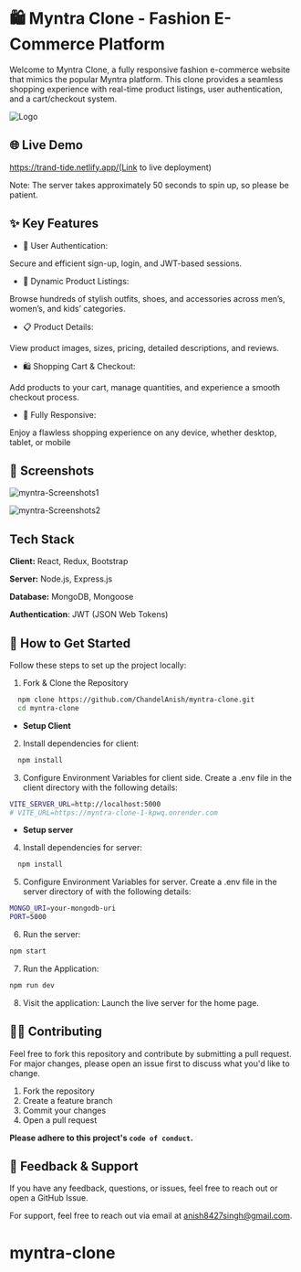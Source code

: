 
# 🛍️ Myntra Clone - Fashion E-Commerce Platform

Welcome to Myntra Clone, a fully responsive fashion e-commerce website that mimics the popular Myntra platform. This clone provides a seamless shopping experience with real-time product listings, user authentication, and a cart/checkout system.


![Logo](https://trak.in/wp-content/uploads/2017/12/Myntra-Banner-Opt-1280x720.jpg)


## 🌐 Live Demo

 https://trand-tide.netlify.app/(Link to live deployment)
 
Note: The server takes approximately 50 seconds to spin up, so please be patient.


## ✨ Key Features

- 🔐 User Authentication:

Secure and efficient sign-up, login, and JWT-based sessions.

- 🛒 Dynamic Product Listings:

Browse hundreds of stylish outfits, shoes, and accessories across men’s, women’s, and kids’ categories.

- 📋 Product Details:

View product images, sizes, pricing, detailed descriptions, and reviews.

- 🛍️ Shopping Cart & Checkout:

Add products to your cart, manage quantities, and experience a smooth checkout process.

- 📱 Fully Responsive:

Enjoy a flawless shopping experience on any device, whether desktop, tablet, or mobile
## 📸 Screenshots

![myntra-Screenshots1](https://drive.google.com/uc?id=1FAEiPYF2VlBfNSX8Rj9nw5Kt29yUKDIk)

![myntra-Screenshots2](https://drive.google.com/uc?id=14xu0K13xWAny827xzW7iN5wXmz49m2Kr)
## Tech Stack

**Client:** React, Redux, Bootstrap

**Server:** Node.js, Express.js

**Database:** MongoDB, Mongoose

**Authentication**: JWT (JSON Web Tokens)


## 🚀 How to Get Started

Follow these steps to set up the project locally:

1. Fork & Clone the Repository
```bash
  npm clone https://github.com/ChandelAnish/myntra-clone.git
  cd myntra-clone
```

- **Setup Client**

2. Install dependencies for client:
```bash
  npm install
```

3. Configure Environment Variables for client side. Create a .env file in the client directory with the following details:
```bash
VITE_SERVER_URL=http://localhost:5000
# VITE_URL=https://myntra-clone-1-kpwq.onrender.com
```

- **Setup server**

4. Install dependencies for server:
```bash
  npm install
```

5. Configure Environment Variables for server. Create a .env file in the server directory of with the following details:
```bash
MONGO_URI=your-mongodb-uri
PORT=5000
```

6. Run the server:
```bash
npm start
```

7. Run the Application:
```bash
npm run dev
```

8. Visit the application:
Launch the live server for the home page.

## 👨‍💻 Contributing

Feel free to fork this repository and contribute by submitting a pull request. For major changes, please open an issue first to discuss what you'd like to change.

1. Fork the repository
2. Create a feature branch
3. Commit your changes
4. Open a pull request

**Please adhere to this project's `code of conduct`.**


## 💬 Feedback & Support

If you have any feedback, questions, or issues, feel free to reach out or open a GitHub Issue.


For support, feel free to reach out via email at anish8427singh@gmail.com.

# myntra-clone
